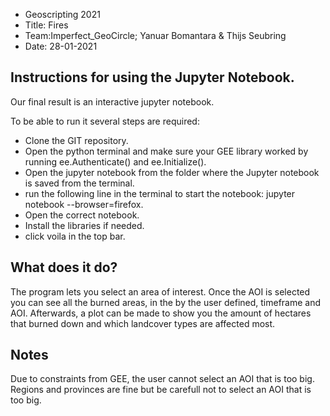 
- Geoscripting 2021 
- Title: Fires
- Team:Imperfect_GeoCircle; Yanuar Bomantara & Thijs Seubring
- Date: 28-01-2021

## Instructions for using the Jupyter Notebook.

Our final result is an interactive jupyter notebook. 

To be able to run it several steps are required: 
* Clone the GIT repository.
* Open the python terminal and make sure your GEE library worked by running ee.Authenticate() and ee.Initialize().
* Open the jupyter notebook from the folder where the Jupyter notebook is saved from the terminal.
* run the following line in the terminal to start the notebook: jupyter notebook --browser=firefox.
* Open the correct notebook.
* Install the libraries if needed.
* click voila in the top bar.

## What does it do?
The program lets you select an area of interest. Once the AOI is selected you can see all the burned areas, in the by the user defined, timeframe and AOI.
Afterwards, a plot can be made to show you the amount of hectares that burned down and which landcover types are affected most. 

## Notes
Due to constraints from GEE, the user cannot select an AOI that is too big. Regions and provinces are fine but be carefull not to select an AOI that is too big. 
